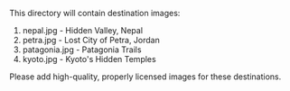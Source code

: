 This directory will contain destination images:

1. nepal.jpg - Hidden Valley, Nepal
2. petra.jpg - Lost City of Petra, Jordan
3. patagonia.jpg - Patagonia Trails
4. kyoto.jpg - Kyoto's Hidden Temples

Please add high-quality, properly licensed images for these destinations.
